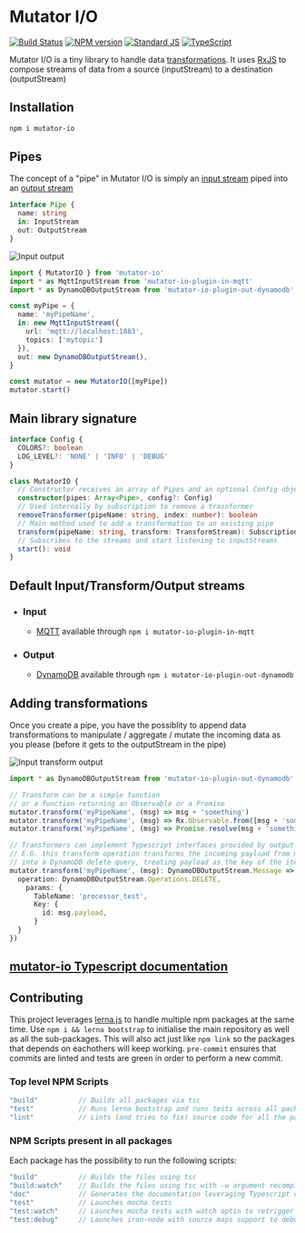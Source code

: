 # Mutator I/O

[![Build Status](https://travis-ci.org/AnalyticsFire/mutator-io.svg?branch=master)](https://travis-ci.org/AnalyticsFire/mutator-io)
[![NPM version](https://badge.fury.io/js/mutator-io.svg)](https://badge.fury.io/js/mutator-io)
[![Standard JS](https://img.shields.io/badge/code_style-standard-brightgreen.svg)](https://standardjs.com)
[![TypeScript](https://cdn.rawgit.com/ellerbrock/typescript-badges/6e8282b8/badges/version/typescript-v2.4.svg)](https://www.typescriptlang.org/docs/handbook/release-notes/typescript-2-4.html)

Mutator I/O is a tiny library to handle data [transformations](doc/transform-streams/transform-streams.md). It uses [RxJS](https://github.com/Reactive-Extensions/RxJS) to compose streams of data from a source (inputStream) to a destination (outputStream)

## Installation

```bash
npm i mutator-io
```

## Pipes
The concept of a "pipe" in Mutator I/O is simply an [input stream](doc/input-streams/input-streams.md) piped into an [output stream](doc/output-streams/output-streams.md)

```typescript
interface Pipe {
  name: string
  in: InputStream
  out: OutputStream
}
```

![Input output](../master/doc/assets/input-output.png?raw=true)

```typescript
import { MutatorIO } from 'mutator-io'
import * as MqttInputStream from 'mutator-io-plugin-in-mqtt'
import * as DynamoDBOutputStream from 'mutator-io-plugin-out-dynamodb'

const myPipe = {
  name: 'myPipeName',
  in: new MqttInputStream({
    url: 'mqtt://localhost:1883',
    topics: ['mytopic']
  }),
  out: new DynamoDBOutputStream(),
}

const mutator = new MutatorIO([myPipe])
mutator.start()
```

## Main library signature
```typescript
interface Config {
  COLORS?: boolean
  LOG_LEVEL?: 'NONE' | 'INFO' | 'DEBUG'
}

class MutatorIO {
  // Constructor receives an array of Pipes and an optional Config object
  constructor(pipes: Array<Pipe>, config?: Config)
  // Used internally by subscription to remove a trasnformer
  removeTransformer(pipeName: string, index: number): boolean
  // Main method used to add a transformation to an existing pipe
  transform(pipeName: string, transform: TransformStream): Subscription
  // Subscribes to the streams and start listening to inputStreams
  start(): void
}
```

## Default Input/Transform/Output streams
  - ### Input
    - [MQTT](packages/mutator-io-plugin-in-mqtt/README.md) available through `npm i mutator-io-plugin-in-mqtt`
  - ### Output
    - [DynamoDB](packages/mutator-io-plugin-out-dynamodb/README.md) available through `npm i mutator-io-plugin-out-dynamodb`
## Adding transformations
Once you create a pipe, you have the possiblity to append data transformations to manipulate / aggregate / mutate the incoming data as you please (before it gets to the outputStream in the pipe)

![Input transform output](../master/doc/assets/input-transform-output.png?raw=true)

```typescript
import * as DynamoDBOutputStream from 'mutator-io-plugin-out-dynamodb'

// Transform can be a simple function
// or a function returning an Observable or a Promise
mutator.transform('myPipeName', (msg) => msg + 'something')
mutator.transform('myPipeName', (msg) => Rx.Observable.from([msg + 'something']))
mutator.transform('myPipeName', (msg) => Promise.resolve(msg + 'something else delayed'))

// Transformers can implement Typescript interfaces provided by output Streams
// E.G. this transform operation transforms the incoming payload from myPipeName
// into a DynamoDB delete query, treating payload as the key of the item to delete
mutator.transform('myPipeName', (msg): DynamoDBOutputStream.Message => {
  operation: DynamoDBOutputStream.Operations.DELETE,
    params: {
      TableName: 'processor_test',
      Key: {
        id: msg.payload,
      }
  }
})
```

## [mutator-io Typescript documentation](/packages/mutator-io/doc)

## Contributing

This project leverages [lerna.js](lernajs.io) to handle multiple npm packages at the same time. Use `npm i && lerna bootstrap` to initialise the main repository as well as all the sub-packages. This will also act just like `npm link` so the packages that depends on eachothers will keep working.
`pre-commit` ensures that commits are linted and tests are green in order to perform a new commit.

### Top level NPM Scripts
```javascript
"build"          // Builds all packages via tsc
"test"           // Runs lerna bootstrap and runs tests across all packages
"lint"           // Lints (and tries to fix) source code for all the packages
```
### NPM Scripts present in all packages
Each package has the possibility to run the following scripts:
```javascript
"build"          // Builds the files using tsc
"build:watch"    // Builds the files using tsc with -w argument recompile on change
"doc"            // Generates the documentation leveraging Typescript via Typedoc
"test"           // Launches mocha tests
"test:watch"     // Launches mocha tests with watch optin to retrigger on change
"test:debug"     // Launches iron-node with source maps support to debug tests
```
